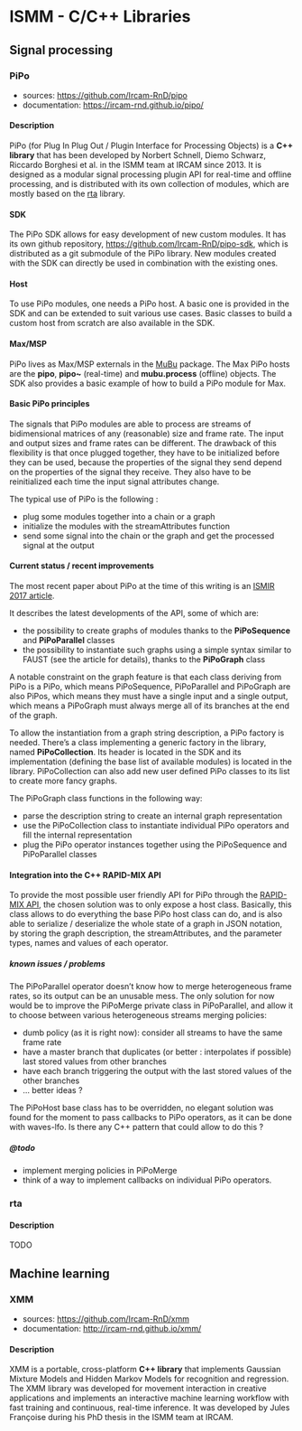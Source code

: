 # ISMM - C/C++ Libraries

## Signal processing

### PiPo

- sources: https://github.com/Ircam-RnD/pipo
- documentation: https://ircam-rnd.github.io/pipo/

#### Description

PiPo (for Plug In Plug Out / Plugin Interface for Processing Objects) is a **C++ library** that has been developed by Norbert Schnell, Diemo Schwarz, Riccardo Borghesi et al. in the ISMM team at IRCAM since 2013.
It is designed as a modular signal processing plugin API for real-time and offline processing, and is distributed with its own collection of modules, which are mostly based on the [rta](https://github.com/Ircam-RnD/rta-lib) library.

#### SDK

The PiPo SDK allows for easy development of new custom modules. It has its own github repository, https://github.com/Ircam-RnD/pipo-sdk, which is distributed as a git submodule of the PiPo library. New modules created with the SDK can directly be used in combination with the existing ones.

#### Host

To use PiPo modules, one needs a PiPo host. A basic one is provided in the SDK and can be extended to suit various use cases. Basic classes to build a custom host from scratch are also available in the SDK.

#### Max/MSP

PiPo lives as Max/MSP externals in the [MuBu](http://forumnet.ircam.fr/fr/produit/mubu/) package. The Max PiPo hosts are the **pipo**, **pipo~** (real-time) and **mubu.process** (offline) objects. The SDK also provides a basic example of how to build a PiPo module for Max.

#### Basic PiPo principles

The signals that PiPo modules are able to process are streams of bidimensional matrices of any (reasonable) size and frame rate. The input and output sizes and frame rates can be different. The drawback of this flexibility is that once plugged together, they have to be initialized before they can be used, because the properties of the signal they send depend on the properties of the signal they receive.
They also have to be reinitialized each time the input signal attributes change.

The typical use of PiPo is the following :

- plug some modules together into a chain or a graph
- initialize the modules with the streamAttributes function
- send some signal into the chain or the graph and get the processed signal at the output

#### Current status / recent improvements

The most recent paper about PiPo at the time of this writing is an [ISMIR 2017 article](https://ismir2017.smcnus.org/wp-content/uploads/2017/10/125_Paper.pdf).

It describes the latest developments of the API, some of which are:

- the possibility to create graphs of modules thanks to the **PiPoSequence** and **PiPoParallel** classes
- the possibility to instantiate such graphs using a simple syntax similar to FAUST (see the article for details), thanks to the **PiPoGraph** class

A notable constraint on the graph feature is that each class deriving from PiPo is a PiPo, which means PiPoSequence, PiPoParallel and PiPoGraph are also PiPos, which means they must have a single input and a single output, which means a PiPoGraph must always merge all of its branches at the end of the graph.

To allow the instantiation from a graph string description, a PiPo factory is needed. There’s a class implementing a generic factory in the library, named **PiPoCollection**. Its header is located in the SDK and its implementation (defining the base list of available modules) is located in the library. PiPoCollection can also add new user defined PiPo classes to its list to create more fancy graphs.

The PiPoGraph class functions in the following way:

- parse the description string to create an internal graph representation
- use the PiPoCollection class to instantiate individual PiPo operators and fill the internal representation
- plug the PiPo operator instances together using the PiPoSequence and PiPoParallel classes

#### Integration into the C++ RAPID-MIX API

To provide the most possible user friendly API for PiPo through the [RAPID-MIX API](http://gitlab.doc.gold.ac.uk/rapid-mix/RAPID-MIX_API), the chosen solution was to only expose a host class. Basically, this class allows to do everything the base PiPo host class can do, and is also able to serialize / deserialize the whole state of a graph in JSON notation, by storing the graph description, the streamAttributes, and the parameter types, names and values of each operator.

##### known issues / problems

The PiPoParallel operator doesn’t know how to merge heterogeneous frame rates, so its output can be an unusable mess. The only solution for now would be to improve the PiPoMerge private class in PiPoParallel, and allow it to choose between various heterogeneous streams merging policies:

- dumb policy (as it is right now): consider all streams to have the same frame rate
- have a master branch that duplicates (or better : interpolates if possible) last stored values from other branches
- have each branch triggering the output with the last stored values of the other branches
- … better ideas ?

The PiPoHost base class has to be overridden, no elegant solution was found for the moment to pass callbacks to PiPo operators, as it can be done with waves-lfo. Is there any C++ pattern that could allow to do this ?

##### @todo

- implement merging policies in PiPoMerge
- think of a way to implement callbacks on individual PiPo operators.

### rta

#### Description

TODO

## Machine learning

### XMM

- sources: https://github.com/Ircam-RnD/xmm
- documentation: http://ircam-rnd.github.io/xmm/

#### Description

XMM is a portable, cross-platform **C++ library** that implements Gaussian Mixture Models and Hidden Markov Models for recognition and regression. The XMM library was developed for movement interaction in creative applications and implements an interactive machine learning workflow with fast training and continuous, real-time inference.
It was developed by Jules Françoise during his PhD thesis in the ISMM team at IRCAM.
